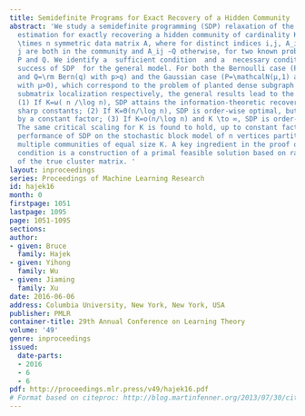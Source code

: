 ```yaml
---
title: Semidefinite Programs for Exact Recovery of a Hidden Community
abstract: 'We study a semidefinite programming (SDP) relaxation of the maximum likelihood
  estimation for exactly recovering a hidden community of cardinality K from an n
  \times n symmetric data matrix A, where for distinct indices i,j, A_ij ∼P if i,
  j are both in the community and A_ij ∼Q otherwise, for two known probability distributions
  P and Q. We identify a  sufficient condition  and a  necessary condition for the
  success of SDP  for the general model. For both the Bernoulli case (P=\rm Bern(p)
  and Q=\rm Bern(q) with p>q) and the Gaussian case (P=\mathcalN(μ,1) and Q=\mathcalN(0,1)
  with μ>0), which correspond to the problem of planted dense subgraph recovery and
  submatrix localization respectively, the general results lead to the following findings:
  (1) If K=ω( n /\log n), SDP attains the information-theoretic recovery limits with
  sharp constants; (2) If K=Θ(n/\log n), SDP is order-wise optimal, but strictly suboptimal
  by a constant factor; (3) If K=o(n/\log n) and K \to ∞, SDP is order-wise suboptimal.
  The same critical scaling for K is found to hold, up to constant factors, for the
  performance of SDP on the stochastic block model of n vertices partitioned into
  multiple communities of equal size K. A key ingredient in the proof of the necessary
  condition is a construction of a primal feasible solution based on random perturbation
  of the true cluster matrix. '
layout: inproceedings
series: Proceedings of Machine Learning Research
id: hajek16
month: 0
firstpage: 1051
lastpage: 1095
page: 1051-1095
sections: 
author:
- given: Bruce
  family: Hajek
- given: Yihong
  family: Wu
- given: Jiaming
  family: Xu
date: 2016-06-06
address: Columbia University, New York, New York, USA
publisher: PMLR
container-title: 29th Annual Conference on Learning Theory
volume: '49'
genre: inproceedings
issued:
  date-parts:
  - 2016
  - 6
  - 6
pdf: http://proceedings.mlr.press/v49/hajek16.pdf
# Format based on citeproc: http://blog.martinfenner.org/2013/07/30/citeproc-yaml-for-bibliographies/
---
```

